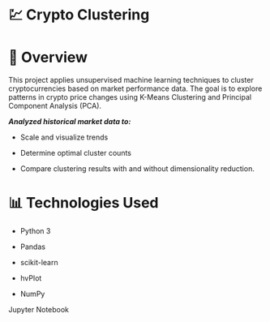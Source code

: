 # 💹 Crypto Clustering

# 🧠 Overview

This project applies unsupervised machine learning techniques to cluster cryptocurrencies based on market performance data. The goal is to explore patterns in crypto price changes using K-Means Clustering and Principal Component Analysis (PCA).


***Analyzed historical market data to:***

- Scale and visualize trends

- Determine optimal cluster counts

- Compare clustering results with and without dimensionality reduction.

# 📊 Technologies Used

- Python 3

- Pandas

- scikit-learn

- hvPlot

- NumPy

Jupyter Notebook

